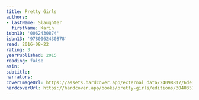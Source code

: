 ```yaml
---
title: Pretty Girls
authors:
- lastName: Slaughter
  firstName: Karin
isbn10: '0062430874'
isbn13: '9780062430878'
read: 2016-08-22
rating: 3
yearPublished: 2015
reading: false
asin:
subtitle:
narrators:
coverImageUrl: https://assets.hardcover.app/external_data/24098817/6de37886864b89c8df2fcabd605cbf0e748fd36e.jpeg
hardcoverUrl: https://hardcover.app/books/pretty-girls/editions/30403575
---
```

